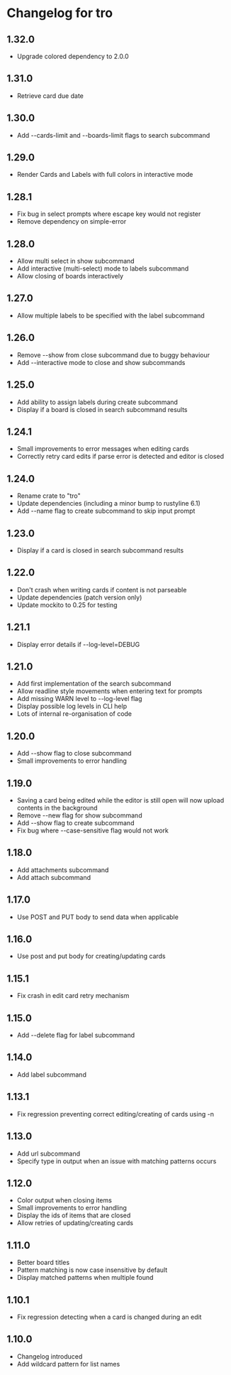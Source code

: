 Changelog for tro
=================

1.32.0
------
* Upgrade colored dependency to 2.0.0

1.31.0
------
* Retrieve card due date

1.30.0
------
* Add --cards-limit and --boards-limit flags to search subcommand

1.29.0
------
* Render Cards and Labels with full colors in interactive mode

1.28.1
------
* Fix bug in select prompts where escape key would not register
* Remove dependency on simple-error

1.28.0
------
* Allow multi select in show subcommand
* Add interactive (multi-select) mode to labels subcommand
* Allow closing of boards interactively

1.27.0
------
* Allow multiple labels to be specified with the label subcommand

1.26.0
------
* Remove --show from close subcommand due to buggy behaviour
* Add --interactive mode to close and show subcommands

1.25.0
------
* Add ability to assign labels during create subcommand
* Display if a board is closed in search subcommand results

1.24.1
------
* Small improvements to error messages when editing cards
* Correctly retry card edits if parse error is detected and editor is closed

1.24.0
------
* Rename crate to "tro"
* Update dependencies (including a minor bump to rustyline 6.1)
* Add --name flag to create subcommand to skip input prompt

1.23.0
------
* Display if a card is closed in search subcommand results

1.22.0
------
* Don't crash when writing cards if content is not parseable
* Update dependencies (patch version only)
* Update mockito to 0.25 for testing

1.21.1
------
* Display error details if --log-level=DEBUG

1.21.0
------
* Add first implementation of the search subcommand
* Allow readline style movements when entering text for prompts
* Add missing WARN level to --log-level flag
* Display possible log levels in CLI help
* Lots of internal re-organisation of code

1.20.0
------
* Add --show flag to close subcommand
* Small improvements to error handling

1.19.0
------
* Saving a card being edited while the editor is still open will now upload contents in the background
* Remove --new flag for show subcommand
* Add --show flag to create subcommand
* Fix bug where --case-sensitive flag would not work

1.18.0
------
* Add attachments subcommand
* Add attach subcommand

1.17.0
------
* Use POST and PUT body to send data when applicable

1.16.0
------
* Use post and put body for creating/updating cards

1.15.1
------
* Fix crash in edit card retry mechanism

1.15.0
------
* Add --delete flag for label subcommand

1.14.0
------
* Add label subcommand

1.13.1
------
* Fix regression preventing correct editing/creating of cards using -n

1.13.0
------
* Add url subcommand
* Specify type in output when an issue with matching patterns occurs

1.12.0
------
* Color output when closing items
* Small improvements to error handling
* Display the ids of items that are closed
* Allow retries of updating/creating cards

1.11.0
------
* Better board titles
* Pattern matching is now case insensitive by default
* Display matched patterns when multiple found

1.10.1
------
* Fix regression detecting when a card is changed during an edit

1.10.0
-----
* Changelog introduced
* Add wildcard pattern for list names

